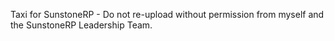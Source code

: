 Taxi for SunstoneRP - Do not re-upload without permission from myself and the SunstoneRP Leadership Team.
